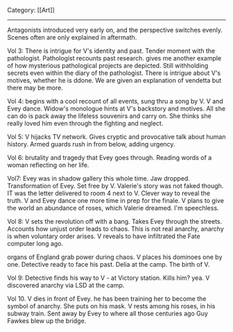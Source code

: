 Category: [[Art]]
___
Antagonists introduced very early on, and the perspective switches evenly. 
Scenes often are only explained in aftermath. 


Vol 3:
There is intrigue for V's identity and past. 
Tender moment with the pathologist. 
Pathologist recounts past research. gives me another example of how mysterious pathological projects are depicted. 
Still withholding secrets even within the diary of the pathologist. 
There is intrigue about V's motives, whether he is ddone. We are given an explanation of vendetta but there may be more. 

Vol 4:
begins with a cool recount of all events, sung thru a song by V. 
V and Evey dance. 
Widow's monologue hints at V's backstory and motives. All she can do is pack away the lifeless souvenirs and carry on. She thinks she really loved him even through the fighting and neglect. 

Vol 5:
V hijacks TV network. Gives cryptic and provocative talk about human history. 
Armed guards rush in from below, adding urgency. 

Vol 6:
brutality and tragedy that Evey goes through. 
Reading words of a woman reflecting on her life. 

Vol7:
Evey was in shadow gallery this whole time. Jaw dropped. 
Transformation of Evey. Set free by V. 
Valerie's story was not faked though. IT was the letter delivered to room 4 next to V. 
Clever way to reveal the truth. 
V and Evey dance one more time in prep for the finale. V plans to give the world an abundance of roses, which Valerie dreamed. I'm speechless. 

Vol 8:
V sets the revolution off with a bang. 
Takes Evey through the streets. Accounts how unjust order leads to chaos. This is not real anarchy, anarchy is when voluntary order arises. 
V reveals to have infiltrated the Fate computer long ago. 

organs of England grab power during chaos. V places his dominoes one by one. 
Detective ready to face his past. Delia at the camp. The birth of V. 

Vol 9:
Detective finds his way to V - at Victory station. 
Kills him?
yea. 
V discovered anarchy via LSD at the camp. 

Vol 10. 
V dies in front of Evey. he has been training her to become the symbol of anarchy. She puts on his mask. 
V rests among his roses, in his subway train. Sent away by Evey to where all those centuries ago Guy Fawkes blew up the bridge. 
